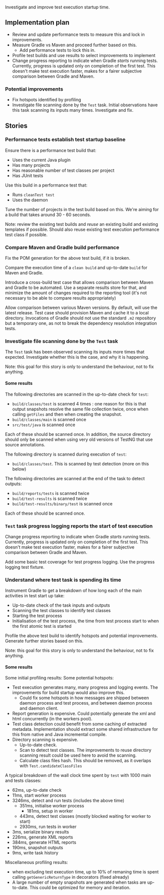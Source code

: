 Investigate and improve test execution startup time.

## Implementation plan

- Review and update performance tests to measure this and lock in improvements.
- Measure Gradle vs Maven and proceed further based on this.
    - Add performance tests to lock this in.
- Profile test builds and use results to select improvements to implement
- Change progress reporting to indicate when Gradle _starts_ running tests. Currently, progress is updated only on completion of the first test.
  This doesn't make test execution faster, makes for a fairer subjective comparison between Gradle and Maven.

### Potential improvements

- Fix hotspots identified by profiling
- Investigate file scanning done by the `Test` task. Initial observations have this task scanning its inputs many times. Investigate and fix.

## Stories

### Performance tests establish test startup baseline

Ensure there is a performance test build that:

- Uses the current Java plugin
- Has many projects
- Has reasonable number of test classes per project
- Has JUnit tests

Use this build in a performance test that:

- Runs `cleanTest test`
- Uses the daemon

Tune the number of projects in the test build based on this. We're aiming for a build that takes around 30 - 60 seconds.

Note: review the existing test builds and _reuse_ an existing build and existing templates if possible. Should also reuse existing test execution performance test class if possible.

### Compare Maven and Gradle build performance

Fix the POM generation for the above test build, if it is broken.

Compare the execution time of a `clean build` and up-to-date `build` for Maven and Gradle.

Introduce a cross-build test case that allows comparison between Maven and Gradle to be automated. Use a separate results store for that, and minimize the amount of changes required to the reporting tool (it's not necessary to be able to compare results appropriately)

Allow comparison between various Maven versions. By default, will use the latest release. Test case should provision Maven and cache it to a local directory. Invocations of Gradle should not use the standard `.m2` repository but a temporary one, as not to break the dependency resolution integration tests.

### Investigate file scanning done by the `Test` task

The `Test` task has been observed scanning its inputs more times that expected. Investigate whether this is the case, and why it is happening.

Note: this goal for this story is only to understand the behaviour, not to fix anything.

#### Some results

The following directories are scanned in the up-to-date check for `test`:

- `build/classes/test` is scanned 4 times : one reason for this is that output snapshots resolve the same file collection twice, once when calling `getFiles` and then when creating the snapshot.
- `build/classes/main` is scanned once
- `src/test/java` is scanned once

Each of these should be scanned once. In addition, the source directory should only be scanned when using very old versions of TestNG that use source annotations.

The following directory is scanned during execution of `test`:

- `build/classes/test`. This is scanned by test detection (more on this below)

The following directories are scanned at the end of the task to detect outputs:

- `build/reports/tests` is scanned twice
- `build/test-results` is scanned twice
- `build/test-results/binary/test` is scanned once

Each of these should be scanned once.

### `Test` task progress logging reports the start of test execution

Change progress reporting to indicate when Gradle _starts_ running tests. Currently, progress is updated only on completion of the first test.
This doesn't make test execution faster, makes for a fairer subjective comparison between Gradle and Maven.

Add some basic test coverage for test progress logging. Use the progress logging test fixture.

### Understand where test task is spending its time

Instrument Gradle to get a breakdown of how long each of the main activities in test start up take:

- Up-to-date check of the task inputs and outputs
- Scanning the test classes to identify test classes
- Starting the test process
- Initialisation of the test process, the time from test process start to when the first atomic test is started

Profile the above test build to identify hotspots and potential improvements. Generate further stories based on this.

Note: this goal for this story is only to understand the behaviour, not to fix anything.

#### Some results

Some initial profiling results: Some potential hotspots:

- Test execution generates many, many progress and logging events. The improvements for build startup would also improve this.
    - Could fix some hotspots in how messages are shipped between daemon process and test process, and between daemon process and daemon client.
- Report generation is expensive. Could potentially generate the xml and html concurrently (in the workers pool).
- Test class detection could benefit from some caching of extracted metadata. Implementation should extract some shared infrastructure for this from
  native and Java incremental compile.
- Directory scanning is expensive.
    - Up-to-date check.
    - Scan to detect test classes. The improvements to reuse directory scanning result could be used here to avoid the scanning.
    - Calculate class files hash. This should be removed, as it overlaps with `Test.candidateClassFiles`

A typical breakdown of the wall clock time spent by `test` with 1000 main and tests classes:

- 62ms, up-to-date check
- 11ms, start worker process
- 3246ms, detect and run tests (includes the above time)
    - 351ms, initialise worker process
        - 181ms, setup in worker
    - 443ms, detect test classes (mostly blocked waiting for worker to start)
    - 2930ms, run tests in worker
- 3ms, serialize binary results
- 226ms, generate XML reports
- 384ms, generate HTML reports
- 190ms, snapshot outputs
- 9ms, write task history

Miscellaneous profiling results:

- when excluding test execution time, up to 10% of remaning time is spent calling `getGenericReturnType` in decorators (fixed already)
- A large number of empty snapshots are generated when tasks are up-to-date. This could be optimized for memory and iteration.
